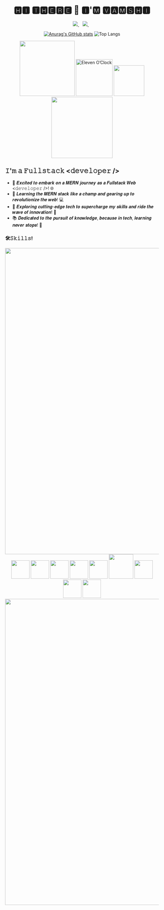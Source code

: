 <div align="center">

###


<h1 align='center'>
🅷🅸 🆃🅷🅴🆁🅴 👋 🅸'🅼  🆅🅰🅼🆂🅷🅸
</h1>
<p align='center'>
 
  <a href="https://www.linkedin.com/in/vamshi-marepu-003a802a8/" target="_blank">
    <img src="https://img.shields.io/badge/linkedin-%230077B5.svg?&style=for-the-badge&logo=linkedin&logoColor=white" />
  </a>&nbsp;&nbsp;
  <a href="https://www.instagram.com/mr_dazzler_0001/" target="_blank">
    <img src="https://img.shields.io/badge/instagram-%23E4405F.svg?&style=for-the-badge&logo=instagram&logoColor=white" />        
  </a>&nbsp;&nbsp;

[![Anurag's GitHub stats](https://github-readme-stats.vercel.app/api?username=VAMSHI-M817)](https://github.com/VAMSHI-M817/github-readme-stats)
![Top Langs](https://github-readme-stats.vercel.app/api/top-langs/?username=VAMSHI-M817&layout=compact)
 
</p>


<img src="https://user-images.githubusercontent.com/74038190/229223263-cf2e4b07-2615-4f87-9c38-e37600f8381a.gif" width="180">
<img src="https://user-images.githubusercontent.com/74038190/216122049-276bc7a5-c760-4849-805a-995d8fa6ea13.png" alt="Eleven O’Clock" width="120" />
<img src="https://user-images.githubusercontent.com/74038190/212284087-bbe7e430-757e-4901-90bf-4cd2ce3e1852.gif" width="100">
<img src="https://github.com/Anmol-Baranwal/Cool-GIFs-For-GitHub/assets/74038190/fe8225a5-f084-45cb-9a28-a0c2c8634872" width="200">

</div>

## 𝙸'𝚖 𝚊 𝙵𝚞𝚕𝚕𝚜𝚝𝚊𝚌𝚔  <𝚍𝚎𝚟𝚎𝚕𝚘𝚙𝚎𝚛 />
- 🚀 𝑬𝒙𝒄𝒊𝒕𝒆𝒅 𝒕𝒐 𝒆𝒎𝒃𝒂𝒓𝒌 𝒐𝒏 𝒂 𝑴𝑬𝑹𝑵 𝒋𝒐𝒖𝒓𝒏𝒆𝒚 𝒂𝒔 𝒂 𝑭𝒖𝒍𝒍𝒔𝒕𝒂𝒄𝒌 𝑾𝒆𝒃 <𝚍𝚎𝚟𝚎𝚕𝚘𝚙𝚎𝚛 />! 🌐
- 🌱 𝑳𝒆𝒂𝒓𝒏𝒊𝒏𝒈 𝒕𝒉𝒆 𝑴𝑬𝑹𝑵 𝒔𝒕𝒂𝒄𝒌 𝒍𝒊𝒌𝒆 𝒂 𝒄𝒉𝒂𝒎𝒑 𝒂𝒏𝒅 𝒈𝒆𝒂𝒓𝒊𝒏𝒈 𝒖𝒑 𝒕𝒐 𝒓𝒆𝒗𝒐𝒍𝒖𝒕𝒊𝒐𝒏𝒊𝒛𝒆 𝒕𝒉𝒆 𝒘𝒆𝒃! 💻
- 🔭 𝑬𝒙𝒑𝒍𝒐𝒓𝒊𝒏𝒈 𝒄𝒖𝒕𝒕𝒊𝒏𝒈-𝒆𝒅𝒈𝒆 𝒕𝒆𝒄𝒉 𝒕𝒐 𝒔𝒖𝒑𝒆𝒓𝒄𝒉𝒂𝒓𝒈𝒆 𝒎𝒚 𝒔𝒌𝒊𝒍𝒍𝒔 𝒂𝒏𝒅 𝒓𝒊𝒅𝒆 𝒕𝒉𝒆 𝒘𝒂𝒗𝒆 𝒐𝒇 𝒊𝒏𝒏𝒐𝒗𝒂𝒕𝒊𝒐𝒏! 🌊
- 📚 𝑫𝒆𝒅𝒊𝒄𝒂𝒕𝒆𝒅 𝒕𝒐 𝒕𝒉𝒆 𝒑𝒖𝒓𝒔𝒖𝒊𝒕 𝒐𝒇 𝒌𝒏𝒐𝒘𝒍𝒆𝒅𝒈𝒆, 𝒃𝒆𝒄𝒂𝒖𝒔𝒆 𝒊𝒏 𝒕𝒆𝒄𝒉, 𝒍𝒆𝒂𝒓𝒏𝒊𝒏𝒈 𝒏𝒆𝒗𝒆𝒓 𝒔𝒕𝒐𝒑𝒔! 📖

### 🛠️𝚂𝚔𝚒𝚕𝚕𝚜!
<img src="https://user-images.githubusercontent.com/74038190/212284115-f47cd8ff-2ffb-4b04-b5bf-4d1c14c0247f.gif" width="1000">

<div align="center">
<img src="https://github.com/Anmol-Baranwal/Cool-GIFs-For-GitHub/assets/74038190/29fd6286-4e7b-4d6c-818f-c4765d5e39a9" width="60">
<img src="https://github.com/Anmol-Baranwal/Cool-GIFs-For-GitHub/assets/74038190/67f477ed-6624-42da-99f0-1a7b1a16eecb" width="60">
<img src="https://user-images.githubusercontent.com/74038190/212257454-16e3712e-945a-4ca2-b238-408ad0bf87e6.gif" width="60">
<img src="https://user-images.githubusercontent.com/74038190/212257467-871d32b7-e401-42e8-a166-fcfd7baa4c6b.gif" width="60">
<img src="https://user-images.githubusercontent.com/74038190/212257460-738ff738-247f-4445-a718-cdd0ca76e2db.gif" width="60">
<img src="https://github.com/Anmol-Baranwal/Cool-GIFs-For-GitHub/assets/74038190/1a797f46-efe4-41e6-9e75-5303e1bbcbfa" width="80">
<img src="https://github.com/Anmol-Baranwal/Cool-GIFs-For-GitHub/assets/74038190/398b19b1-9aae-4c1f-8bc0-d172a2c08d68" width="60">
<img src="https://github.com/Anmol-Baranwal/Cool-GIFs-For-GitHub/assets/74038190/3c16d4f2-b757-4c70-8f42-43d5dddd2c36" width="60">
<img src="https://user-images.githubusercontent.com/74038190/212281775-b468df30-4edc-4bf8-a4ee-f52e1aaddc86.gif" width="60">

<img src="https://user-images.githubusercontent.com/74038190/212284115-f47cd8ff-2ffb-4b04-b5bf-4d1c14c0247f.gif" width="1000">



</div>

